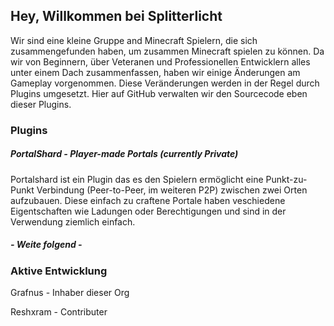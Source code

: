 ## Hey, Willkommen bei Splitterlicht

Wir sind eine kleine Gruppe and Minecraft Spielern, die sich zusammengefunden haben, um zusammen Minecraft spielen zu können.
Da wir von Beginnern, über Veteranen und Professionellen Entwicklern alles unter einem Dach zusammenfassen, haben wir einige Änderungen am Gameplay vorgenommen.
Diese Veränderungen werden in der Regel durch Plugins umgesetzt. Hier auf GitHub verwalten wir den Sourcecode eben dieser Plugins.

### Plugins

##### PortalShard - Player-made Portals (currently Private)

Portalshard ist ein Plugin das es den Spielern ermöglicht eine Punkt-zu-Punkt Verbindung (Peer-to-Peer, im weiteren P2P) zwischen zwei Orten aufzubauen.
Diese einfach zu craftene Portale haben veschiedene Eigentschaften wie Ladungen oder Berechtigungen und sind in der Verwendung ziemlich einfach.

##### - Weite folgend -

### Aktive Entwicklung

Grafnus - Inhaber dieser Org

Reshxram - Contributer
